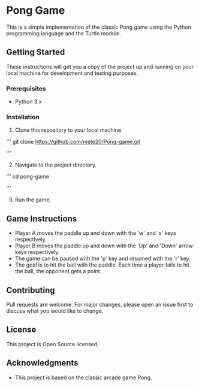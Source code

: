 # Pong Game

This is a simple implementation of the classic Pong game using the Python programming language and the Turtle module.

## Getting Started

These instructions will get you a copy of the project up and running on your local machine for development and testing purposes.

### Prerequisites

- Python 3.x

### Installation

1. Clone this repository to your local machine.

'''
git clone https://github.com/mete20/Pong-game.git

'''

2. Navigate to the project directory.

'''
cd pong-game

'''

3. Run the game.


## Game Instructions

- Player A moves the paddle up and down with the 'w' and 's' keys respectively.
- Player B moves the paddle up and down with the 'Up' and 'Down' arrow keys respectively.
- The game can be paused with the 'p' key and resumed with the 'r' key.
- The goal is to hit the ball with the paddle. Each time a player fails to hit the ball, the opponent gets a point.

## Contributing

Pull requests are welcome. For major changes, please open an issue first to discuss what you would like to change.

## License

This project is Open Source licensed.

## Acknowledgments

- This project is based on the classic arcade game Pong.


